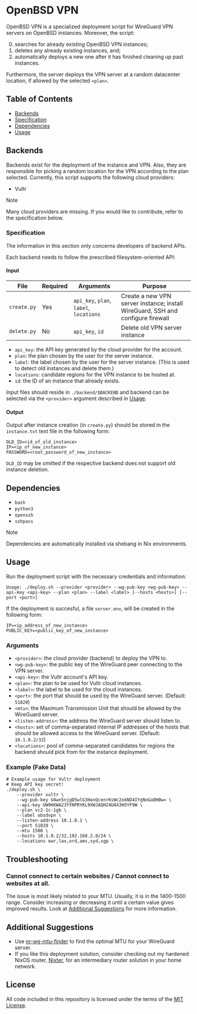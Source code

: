 # OpenBSD VPN

OpenBSD VPN is a specialized deployment script for WireGuard VPN servers on OpenBSD instances. Moreover, the script:

0. searches for already existing OpenBSD VPN instances;
0. deletes any already existing instances, and;
0. automatically deploys a new one after it has finished cleaning up past instances.

Furthermore, the server deploys the VPN server at a random datacenter location, if allowed by the selected `<plan>`.

## Table of Contents

- [Backends](#backends)
- [Specification](#specification)
- [Dependencies](#dependencies)
- [Usage](#usage)

## Backends

Backends exist for the deployment of the instance and VPN. Also, they are responsible for picking a random location for the VPN according to the plan selected.
 Currently, this script supports the following cloud providers:

- Vultr

> [!NOTE]
> Many cloud providers are missing. If you would like to contribute, refer to the specification below.

### Specification

The information in this section only concerns developers of backend APIs.

Each backend needs to follow the prescribed filesystem-oriented API:

#### Input

| File        | Required | Arguments                               | Purpose
| ----------- | -------- | --------------------------------------- | -------
| `create.py` | Yes      | `api_key`, `plan`, `label`, `locations` | Create a new VPN server instance; install WireGuard, SSH and configure firewall
| `delete.py` | No       | `api_key`, `id`                         | Delete old VPN server instance

- `api_key`: the API key generated by the cloud provider for the account.
- `plan`: the plan chosen by the user for the server instance.
- `label`: the label chosen by the user for the server instance. (This is used to detect old instances and delete them.)
- `locations`: candidate regions for the VPN instance to be hosted at.
- `id`: the ID of an instance that already exists.

Input files should reside in `./backend/$BACKEND` and backend can be selected via the `<provider>` argument described in [Usage](#usage).

#### Output

Output after instance creation (in `create.py`) should be stored in the `instance.txt` text file in the following form:

```
OLD_ID=<id_of_old_instance>
IP=<ip_of_new_instance>
PASSWORD=<root_password_of_new_instance>
```

`OLD_ID` may be omitted if the respective backend does not support old instance deletion.

## Dependencies

- `bash`
- `python3`
- `openssh`
- `sshpass`

> [!NOTE]
> Dependencies are automatically installed via shebang in Nix environments.

## Usage

Run the deployment script with the necessary credentials and information:

```
Usage: ./deploy.sh --provider <provider> --wg-pub-key <wg-pub-key> --api-key <api-key> --plan <plan> --label <label> [--hosts <hosts>] [--port <port>]
```

If the deployment is succesful, a file `server.env`, will be created in the following form:

```
IP=<ip_address_of_new_instance>
PUBLIC_KEY=<public_key_of_new_instance>
```

### Arguments

- `<provider>`: the cloud provider (backend) to deploy the VPN to.
- `<wg-pub-key>`: the public key of the WireGuard peer connecting to the VPN server.
- `<api-key>`: the Vultr account's API key.
- `<plan>`: the plan to be used for Vultr cloud instances.
- `<label>`: the label to be used for the cloud instances.
- `<port>`: the port that should be used by the WireGuard server. (Default: `51820`)
- `<mtu>`: the Maximum Transmission Unit that should be allowed by the WireGuard server.
- `<listen-address>`: the address the WireGuard server should listen to.
- `<hosts>`: set of comma-separated internal IP addresses of the hosts that should be allowed access to the WireGuard server. (Default: `10.1.0.2/32`)
- `<locations>`: pool of comma-separated candidates for regions the backend should pick from for the instance deployment.

### Example (Fake Data)

```
# Example usage for Vultr deployment
# Keep API key secret!
./deploy.sh \
    --provider vultr \
    --wg-pub-key U4wn5njgD5wlG3HanQcenrKsWc2okND4IYqNoGa8HBw= \
    --api-key UW9KKWA23YYNPRYKL9XWJAQH24UAX3H5YF9W \
    --plan vc2-1c-1gb \
    --label obsdvpn \
    --listen-address 10.1.0.1 \
    --port 51820 \
    --mtu 1500 \
    --hosts 10.1.0.2/32,192.168.2.0/24 \
    --locations ewr,lax,ord,ams,syd,sgp \
```

## Troubleshooting

### Cannot connect to certain websites / Cannot connect to websites at all.

The issue is most likely related to your MTU. Usually, it is in the 1400-1500 range. Consider increasing or decreasing it until a certain value gives improved results. Look at [Additional Suggestions](#additional) for more information.

## Additional Suggestions

- Use [nr-wg-mtu-finder](https://github.com/nitred/nr-wg-mtu-finder) to find the optimal MTU for your WireGuard server.
- If you like this deployment solution, consider checking out my hardened NixOS router, [Nixter](https://github.com/quarterstar/nixter), for an intermediary router solution in your home network.

## License

All code included in this repository is licensed under the terms of the [MIT License](LICENSE).
